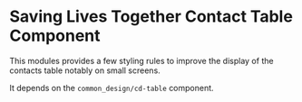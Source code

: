 Saving Lives Together Contact Table Component
=============================================

This modules provides a few styling rules to improve the display of the contacts
table notably on small screens.

It depends on the `common_design/cd-table` component.
